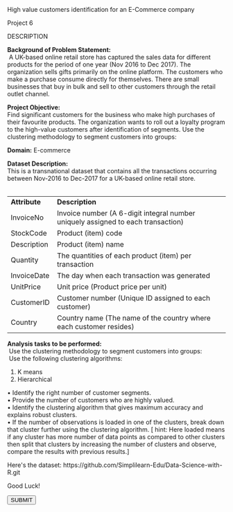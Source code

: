 <div _ngcontent-yjv-c50="" class="tab-content ng-star-inserted" id="project-tab-content"><div _ngcontent-yjv-c50="" class="project-info scrolly" id="275"><div _ngcontent-yjv-c50="" class="project-name">High value customers identification for an E-Commerce company  </div><!----><div _ngcontent-yjv-c50="" class="project-count ng-star-inserted"><p _ngcontent-yjv-c50="">Project 6 <a _ngcontent-yjv-c50="" class="lms-icon Gradable" data-toggle="tooltip" title="The project will be assessed by Simplilearn team."></a></p></div><!----><!----><!----><!----><div _ngcontent-yjv-c50="" class="ng-star-inserted"><div _ngcontent-yjv-c50="" class="project-information"><div _ngcontent-yjv-c50="" class="project-description sl-ck-editor"><p _ngcontent-yjv-c50="">DESCRIPTION</p><div _ngcontent-yjv-c50=""><p><strong>Background of Problem Statement:</strong><br>
&nbsp;A UK-based online retail store has captured the sales data for different products for the period of one year (Nov 2016 to Dec 2017). The organization sells gifts primarily on the online platform. The customers who make a purchase consume directly for themselves. There are small businesses that buy in bulk and sell to other customers through the retail outlet channel.</p>

<p><strong>Project Objective:</strong><br>
Find significant customers for the business who make high purchases of their favourite products. The organization wants to roll out a loyalty program to the high-value customers after identification of segments. Use the clustering methodology to segment customers into groups:</p>

<p><strong>Domain:</strong> E-commerce</p>

<p><strong>Dataset Description:</strong><br>
This is a transnational dataset that contains all the transactions occurring between Nov-2016 to Dec-2017 for a UK-based online retail store.<br>
&nbsp;</p>

<div class="table-responsive">
<table class="table" style="width: 100%;">
	<tbody>
		<tr>
			<td><strong>Attribute</strong></td>
			<td><strong>Description</strong></td>
		</tr>
		<tr>
			<td>InvoiceNo</td>
			<td>Invoice number (A 6-digit integral number uniquely assigned to each transaction)</td>
		</tr>
		<tr>
			<td>StockCode</td>
			<td>Product (item) code</td>
		</tr>
		<tr>
			<td>Description&nbsp;</td>
			<td>Product (item) name</td>
		</tr>
		<tr>
			<td>Quantity&nbsp;</td>
			<td>The quantities of each product (item) per transaction</td>
		</tr>
		<tr>
			<td>InvoiceDate</td>
			<td>The day when each transaction was generated</td>
		</tr>
		<tr>
			<td>UnitPrice</td>
			<td>Unit price (Product price per unit)</td>
		</tr>
		<tr>
			<td>CustomerID</td>
			<td>Customer number (Unique ID assigned to each customer)</td>
		</tr>
		<tr>
			<td>Country</td>
			<td>Country name (The name of the country where each customer resides)</td>
		</tr>
	</tbody>
</table>
</div>

<p><strong>Analysis tasks to be performed:&nbsp;</strong><br>
&nbsp;Use the clustering methodology to segment customers into groups:<br>
&nbsp;Use the following clustering algorithms:</p>

<ol>
	<li>K means</li>
	<li>Hierarchical</li>
</ol>

<p>• Identify the right number of customer segments.<br>
• Provide the number of customers who are highly valued.<br>
• Identify the clustering algorithm that gives maximum accuracy and explains robust clusters.<br>
• If the number of observations is loaded in one of the clusters, break down that cluster further using the clustering algorithm. [ hint: Here loaded means if any cluster has more&nbsp;number of data points as compared to other clusters then split that clusters by increasing the number of clusters and observe, compare the results with previous results.]</p>

<p>Here's the dataset: https://github.com/Simplilearn-Edu/Data-Science-with-R.git</p>

<p>Good Luck!</p>
</div></div></div><!----><app-project-footer _ngcontent-yjv-c50="" _nghost-yjv-c53="" class="ng-star-inserted"><footer _ngcontent-yjv-c53="" class="projects-footer"><div _ngcontent-yjv-c53="" class="footer-div"><button _ngcontent-yjv-c53="" class="btn submit-btn" data-event="sl_lms_project_submit_clicked">SUBMIT</button></div></footer><div _ngcontent-yjv-c53=""><!----></div></app-project-footer></div></div></div>